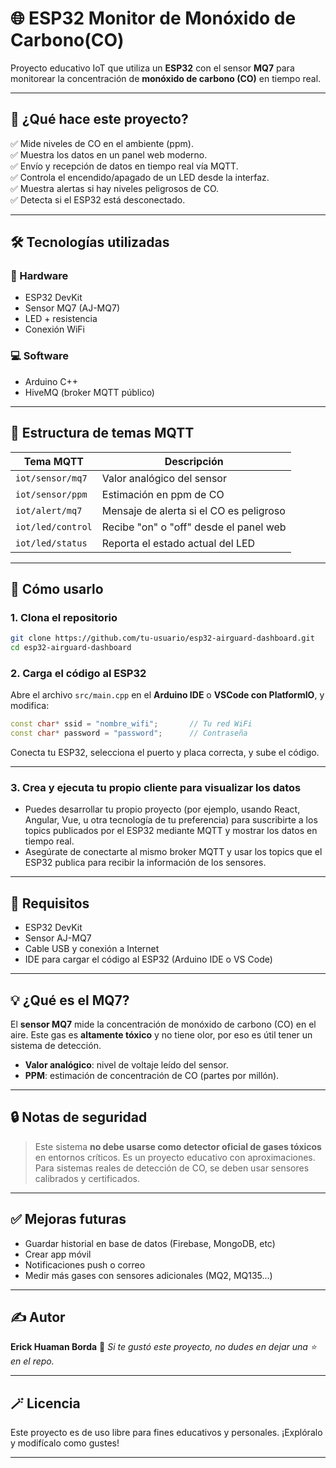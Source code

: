 # 🌐 ESP32 Monitor de Monóxido de Carbono(CO)

Proyecto educativo IoT que utiliza un **ESP32** con el sensor **MQ7** para monitorear la concentración de **monóxido de carbono (CO)** en tiempo real.

---

## 🧠 ¿Qué hace este proyecto?

✅ Mide niveles de CO en el ambiente (ppm).  
✅ Muestra los datos en un panel web moderno.  
✅ Envío y recepción de datos en tiempo real vía MQTT.  
✅ Controla el encendido/apagado de un LED desde la interfaz.  
✅ Muestra alertas si hay niveles peligrosos de CO.  
✅ Detecta si el ESP32 está desconectado.

---

## 🛠️ Tecnologías utilizadas

### 🔌 Hardware
- ESP32 DevKit
- Sensor MQ7 (AJ-MQ7)
- LED + resistencia
- Conexión WiFi

### 💻 Software
- Arduino C++
- HiveMQ (broker MQTT público)

---

## 🧩 Estructura de temas MQTT

| Tema MQTT              | Descripción                              |
|------------------------|------------------------------------------|
| `iot/sensor/mq7`       | Valor analógico del sensor               |
| `iot/sensor/ppm`       | Estimación en ppm de CO                  |
| `iot/alert/mq7`        | Mensaje de alerta si el CO es peligroso  |
| `iot/led/control`      | Recibe "on" o "off" desde el panel web   |
| `iot/led/status`       | Reporta el estado actual del LED         |

---

## 🚀 Cómo usarlo

### 1. Clona el repositorio

```bash
git clone https://github.com/tu-usuario/esp32-airguard-dashboard.git
cd esp32-airguard-dashboard
````

### 2. Carga el código al ESP32

Abre el archivo `src/main.cpp` en el **Arduino IDE** o **VSCode con PlatformIO**, y modifica:

```cpp
const char* ssid = "nombre_wifi";       // Tu red WiFi
const char* password = "password";      // Contraseña
```

Conecta tu ESP32, selecciona el puerto y placa correcta, y sube el código.

---

### 3. Crea y ejecuta tu propio cliente para visualizar los datos

* Puedes desarrollar tu propio proyecto (por ejemplo, usando React, Angular, Vue, u otra tecnología de tu preferencia) para suscribirte a los topics publicados por el ESP32 mediante MQTT y mostrar los datos en tiempo real.
* Asegúrate de conectarte al mismo broker MQTT y usar los topics que el ESP32 publica para recibir la información de los sensores.

---

## 📌 Requisitos

* ESP32 DevKit
* Sensor AJ-MQ7
* Cable USB y conexión a Internet
* IDE para cargar el código al ESP32 (Arduino IDE o VS Code)

---

## 💡 ¿Qué es el MQ7?

El **sensor MQ7** mide la concentración de monóxido de carbono (CO) en el aire. Este gas es **altamente tóxico** y no tiene olor, por eso es útil tener un sistema de detección.

* **Valor analógico**: nivel de voltaje leído del sensor.
* **PPM**: estimación de concentración de CO (partes por millón).

---

## 🔒 Notas de seguridad

> Este sistema **no debe usarse como detector oficial de gases tóxicos** en entornos críticos. Es un proyecto educativo con aproximaciones. Para sistemas reales de detección de CO, se deben usar sensores calibrados y certificados.

---

## ✅ Mejoras futuras

* Guardar historial en base de datos (Firebase, MongoDB, etc)
* Crear app móvil
* Notificaciones push o correo
* Medir más gases con sensores adicionales (MQ2, MQ135...)

---

## ✍️ Autor

**Erick Huaman Borda** 
📧 *Si te gustó este proyecto, no dudes en dejar una ⭐ en el repo.*

---

## 🪄 Licencia

Este proyecto es de uso libre para fines educativos y personales. ¡Explóralo y modifícalo como gustes!

---
